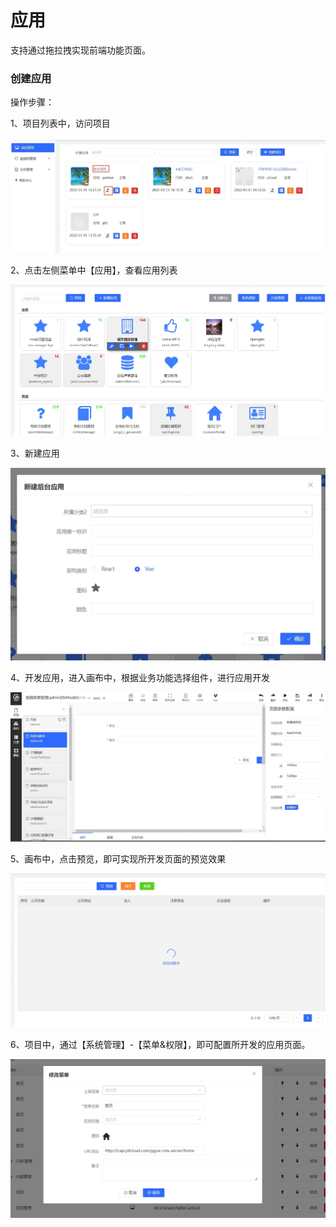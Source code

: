 # 应用

支持通过拖拉拽实现前端功能页面。

### 创建应用

操作步骤：

1、项目列表中，访问项目

![](/image/Joybuilder/build_app_start.PNG) 

2、点击左侧菜单中【应用】，查看应用列表

![](/image/Joybuilder/app_list.PNG) 

3、新建应用

![](/image/Joybuilder/app_add.PNG) 

4、开发应用，进入画布中，根据业务功能选择组件，进行应用开发

![](/image/Joybuilder/app_dev.PNG) 

5、画布中，点击预览，即可实现所开发页面的预览效果

![](/image/Joybuilder/app_detail.PNG) 

6、项目中，通过【系统管理】-【菜单&权限】，即可配置所开发的应用页面。

![](/image/Joybuilder/app_site.PNG) 